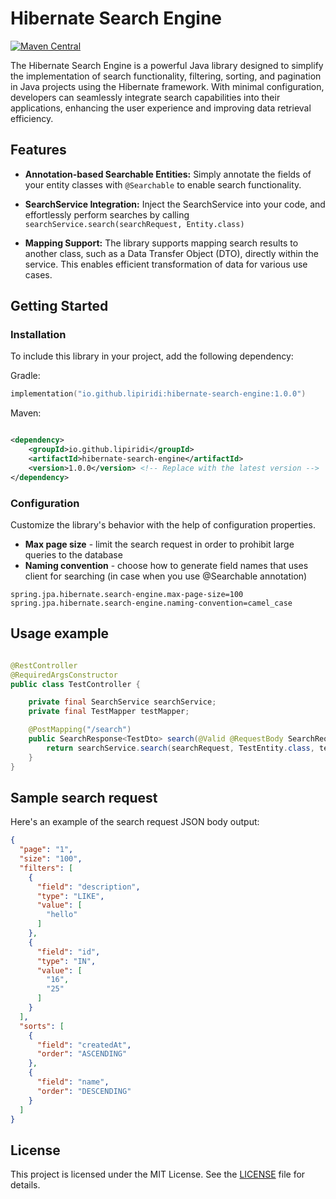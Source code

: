 # Hibernate Search Engine

[![Maven Central](https://img.shields.io/maven-central/v/io.github.lipiridi/hibernate-search-engine)](https://search.maven.org/artifact/io.github.lipiridi/hibernate-search-engine)

The Hibernate Search Engine is a powerful Java library designed to simplify the implementation of search functionality,
filtering, sorting, and pagination in Java projects using the Hibernate framework. With minimal configuration,
developers can seamlessly integrate search capabilities into their applications, enhancing the user experience and
improving data retrieval efficiency.

## Features

- **Annotation-based Searchable Entities:** Simply annotate the fields of your entity classes with `@Searchable` to
  enable
  search functionality.


- **SearchService Integration:** Inject the SearchService into your code, and effortlessly perform searches by
  calling `searchService.search(searchRequest, Entity.class)`


- **Mapping Support:** The library supports mapping search results to another class, such as a Data Transfer Object
  (DTO), directly within the service. This enables efficient transformation of data for various use cases.

## Getting Started

### Installation

To include this library in your project, add the following dependency:

Gradle:

```kotlin
implementation("io.github.lipiridi:hibernate-search-engine:1.0.0")
```

Maven:

```xml

<dependency>
    <groupId>io.github.lipiridi</groupId>
    <artifactId>hibernate-search-engine</artifactId>
    <version>1.0.0</version> <!-- Replace with the latest version -->
</dependency>
```

### Configuration

Customize the library's behavior with the help of configuration properties.

- **Max page size** - limit the search request in order to prohibit large queries to the database
- **Naming convention** - choose how to generate field names that uses client for searching (in case when you use
  @Searchable annotation)

```properties
spring.jpa.hibernate.search-engine.max-page-size=100
spring.jpa.hibernate.search-engine.naming-convention=camel_case
```

## Usage example

```java

@RestController
@RequiredArgsConstructor
public class TestController {

    private final SearchService searchService;
    private final TestMapper testMapper;

    @PostMapping("/search")
    public SearchResponse<TestDto> search(@Valid @RequestBody SearchRequest searchRequest) {
        return searchService.search(searchRequest, TestEntity.class, testMapper::toDto);
    }
}
```

## Sample search request

Here's an example of the search request JSON body output:

```json
{
  "page": "1",
  "size": "100",
  "filters": [
    {
      "field": "description",
      "type": "LIKE",
      "value": [
        "hello"
      ]
    },
    {
      "field": "id",
      "type": "IN",
      "value": [
        "16",
        "25"
      ]
    }
  ],
  "sorts": [
    {
      "field": "createdAt",
      "order": "ASCENDING"
    },
    {
      "field": "name",
      "order": "DESCENDING"
    }
  ]
}
```

## License

This project is licensed under the MIT License. See the [LICENSE](LICENSE) file for details.
